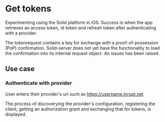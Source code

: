 #  Get tokens

Experimenting using the Solid platform in iOS.  Success is when the app retrieves an access token, id token and refresh token after authenticating with a provider.

The tokenrequest contains a key for exchange with a proof-of-possession (PoP) confirmation.  Solid-server does not yet have the functionality to load the confirmation into its internal request object.  An issues has been raised.

## Use case
### Authenticate with provider
User enters their provider's uri such as https://username.inrupt.net

The process of discoverying the provider's configuration, registering the client, getting an authorization grant and exchanging that for tokens, is displayed.





